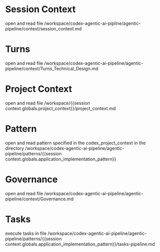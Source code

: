 # Session Context

open and read file /workspace/codex-agentic-ai-pipline/agentic-pipeline/context/session_context.md

# Turns

open and read file /workspace/codex-agentic-ai-pipeline/agentic-pipeline/context/Turns_Technical_Design.md

# Project Context

open and read file /workspace/{{session context.globals.project_context}}/project_context.md


# Pattern

open and read pattern specified in the codex_project_context in the directory /workspace/codex-agentic-ai-pipeline/agentic-pipeline/patterns/{{session context.globals.application_implementation_pattern}}

# Governance

open and read file /workspace/codex-agentic-ai-pipeline/agentic-pipeline/context/Governance.md

# Tasks

execute tasks in file  /workspace/codex-agentic-ai-pipeline/agentic-pipeline/patterns/{{session context.globals.application_implementation_pattern}}/tasks-pipeline.md
